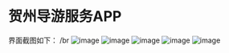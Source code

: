 # 贺州导游服务APP

界面截图如下：
/br
![image](https://github.com/TTWindRises/hztripapp/blob/master/strategy.png)
![image](https://github.com/TTWindRises/hztripapp/blob/master/strategy2.png)
![image](https://github.com/TTWindRises/hztripapp/blob/master/food.png)
![image](https://github.com/TTWindRises/hztripapp/blob/master/hotel.png)
![image](https://github.com/TTWindRises/hztripapp/blob/master/spot.png)
